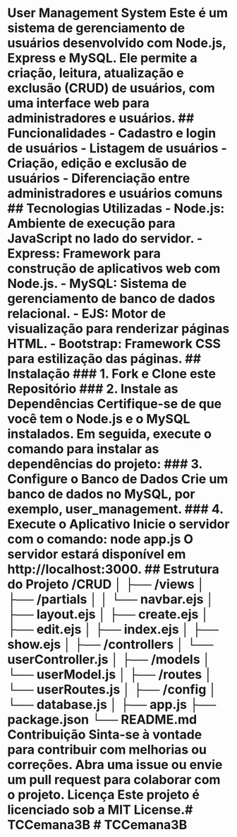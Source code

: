# User Management System Este é um sistema de gerenciamento de usuários desenvolvido com Node.js, Express e MySQL. Ele permite a criação, leitura, atualização e exclusão (CRUD) de usuários, com uma interface web para administradores e usuários. ## Funcionalidades - Cadastro e login de usuários - Listagem de usuários - Criação, edição e exclusão de usuários - Diferenciação entre administradores e usuários comuns ## Tecnologias Utilizadas - **Node.js**: Ambiente de execução para JavaScript no lado do servidor. - **Express**: Framework para construção de aplicativos web com Node.js. - **MySQL**: Sistema de gerenciamento de banco de dados relacional. - **EJS**: Motor de visualização para renderizar páginas HTML. - **Bootstrap**: Framework CSS para estilização das páginas. ## Instalação ### 1. Fork e Clone este Repositório ### 2. Instale as Dependências Certifique-se de que você tem o Node.js e o MySQL instalados. Em seguida, execute o comando para instalar as dependências do projeto: ### 3. Configure o Banco de Dados Crie um banco de dados no MySQL, por exemplo, user_management. ### 4. Execute o Aplicativo Inicie o servidor com o comando: node app.js O servidor estará disponível em http://localhost:3000. ## Estrutura do Projeto /CRUD │ ├── /views │ ├── /partials │ │ └── navbar.ejs │ ├── layout.ejs │ ├── create.ejs │ ├── edit.ejs │ ├── index.ejs │ ├── show.ejs │ ├── /controllers │ └── userController.js │ ├── /models │ └── userModel.js │ ├── /routes │ └── userRoutes.js │ ├── /config │ └── database.js │ ├── app.js ├── package.json └── README.md Contribuição Sinta-se à vontade para contribuir com melhorias ou correções. Abra uma issue ou envie um pull request para colaborar com o projeto. Licença Este projeto é licenciado sob a MIT License.# TCCemana3B # TCCemana3B
